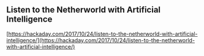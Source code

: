 ## Listen to the Netherworld with Artificial Intelligence
  
  [https://hackaday.com/2017/10/24/listen-to-the-netherworld-with-artificial-intelligence/](https://hackaday.com/2017/10/24/listen-to-the-netherworld-with-artificial-intelligence/)